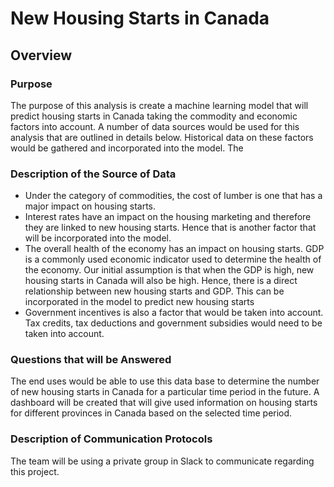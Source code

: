 # New Housing Starts in Canada## Overview### PurposeThe purpose of this analysis is create a machine learning model that will predict housing starts in Canada taking the commodity and economic factors into account. A number of data sources would be used for this analysis that are outlined in details below. Historical data on these factors would be gathered and incorporated into the model. The ### Description of the Source of Data* Under the category of commodities, the cost of lumber is one that has a major impact on housing starts.* Interest rates have an impact on the housing marketing and therefore they are linked to new housing starts. Hence that is another factor that will be incorporated into the model.* The overall health of the economy has an impact on housing starts. GDP is a commonly used economic indicator used to determine the health of the economy. Our initial assumption is that when the GDP is high, new housing starts in Canada will also be high. Hence, there is a direct relationship between new housing starts and GDP. This can be incorporated in the model to predict new housing starts* Government incentives is also a factor that would be taken into account. Tax credits, tax deductions and government subsidies would need to be taken into account. ### Questions that will be Answered The end uses would be able to use this data base to determine the number of new housing starts in Canada for a particular time period in the future. A dashboard will be created that will give used information on housing starts for different provinces in Canada based on the selected time period.### Description of Communication ProtocolsThe team will be using a private group in Slack to communicate regarding this project. 